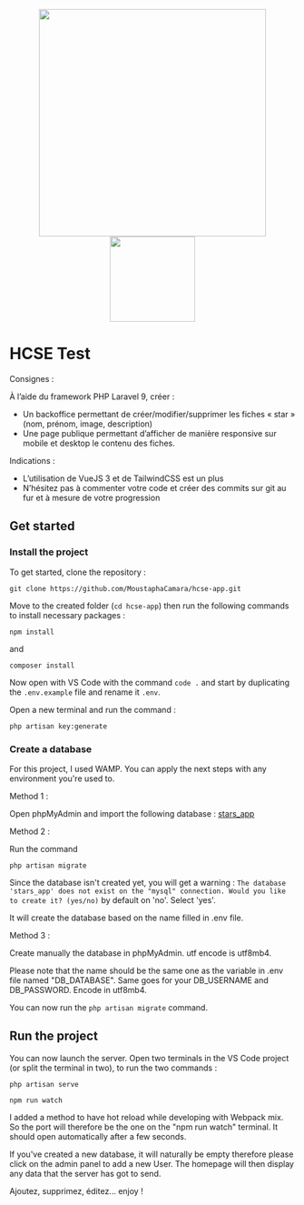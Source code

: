 <p align="center"><a href="https://laravel.com" target="_blank"><img src="https://raw.githubusercontent.com/laravel/art/master/logo-lockup/5%20SVG/2%20CMYK/1%20Full%20Color/laravel-logolockup-cmyk-red.svg" width="400"></a><a href="https://vuejs.org/" target="_blank"><img src="https://upload.wikimedia.org/wikipedia/commons/9/95/Vue.js_Logo_2.svg" width="150"></a></p>


# HCSE Test

Consignes : 

À l’aide du framework PHP Laravel 9, créer :
- Un backoffice permettant de créer/modifier/supprimer les fiches « star » (nom, prénom, image, description)
- Une page publique permettant d’afficher de manière responsive sur mobile et desktop le contenu des fiches.

Indications :
- L’utilisation de VueJS 3 et de TailwindCSS est un plus
- N’hésitez pas à commenter votre code et créer des commits sur git au fur et à mesure de votre progression

## Get started

### Install the project

To get started, clone the repository :

```
git clone https://github.com/MoustaphaCamara/hcse-app.git
```

Move to the created folder (`cd hcse-app`) then run the following commands to install necessary packages :

```
npm install
```
and
```
composer install
```

Now open with VS Code with the command `code .` and start by duplicating  the `.env.example` file and rename it `.env`.

Open a new terminal and run the command :
```
php artisan key:generate
```
### Create a database

For this project, I used WAMP. You can apply the next steps with any environment you're used to.

Method 1 :

Open phpMyAdmin and import the following database : [stars_app](https://github.com/MoustaphaCamara/hcse-app/blob/master/stars_app.sql)

Method 2 :

Run the command 
```
php artisan migrate
```

Since the database isn't created yet, you will get a warning : `The database 'stars_app' does not exist on the "mysql" connection. Would you like to create it? (yes/no)` by default on 'no'. Select 'yes'.

It will create the database based on the name filled in .env file.

Method 3 : 

Create manually the database in phpMyAdmin. utf encode is utf8mb4.

Please note that the name  should be the same one as the variable in .env file named "DB_DATABASE". Same goes for your DB_USERNAME and DB_PASSWORD. Encode in utf8mb4.

You can now run the `php artisan migrate` command.

## Run the project

You can now launch the server. Open two terminals in the VS Code project (or split the terminal in two), to run the two commands :

```
php artisan serve
```
```
npm run watch
```
I added a method to have hot reload while developing with Webpack mix. So the port will therefore be the one on the "npm run watch" terminal. It should open automatically after a few seconds.

If you've created a new database, it will naturally be empty therefore please click on the admin panel to add a new User.
The homepage will then display any data that the server has got to send.

Ajoutez, supprimez, éditez... enjoy !
